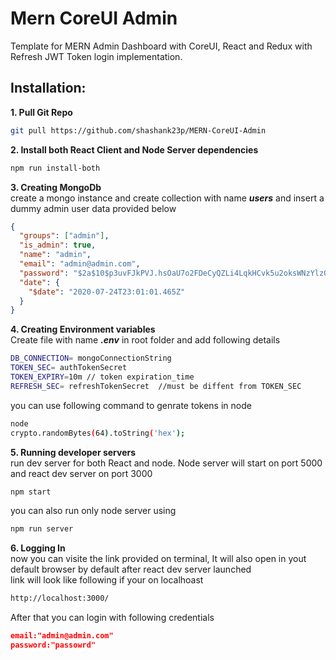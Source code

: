 # Mern CoreUI Admin

Template for MERN Admin Dashboard with CoreUI, React and Redux with Refresh JWT Token login implementation.

## Installation:

**1. Pull Git Repo**

```bash
git pull https://github.com/shashank23p/MERN-CoreUI-Admin
```

**2. Install both React Client and Node Server dependencies**

```bash
npm run install-both
```

**3. Creating MongoDb**<br>
create a mongo instance and create collection with name **_users_** and insert a dummy admin user data provided below

```json
{
  "groups": ["admin"],
  "is_admin": true,
  "name": "admin",
  "email": "admin@admin.com",
  "password": "$2a$10$p3uvFJkPVJ.hsOaU7o2FDeCyQZLi4LqkHCvk5u2oksWNzYlzOmyhy",
  "date": {
    "$date": "2020-07-24T23:01:01.465Z"
  }
}
```

**4. Creating Environment variables**<br>
Create file with name **_.env_** in root folder and add following details

```bash
DB_CONNECTION= mongoConnectionString
TOKEN_SEC= authTokenSecret
TOKEN_EXPIRY=10m // token expiration_time
REFRESH_SEC= refreshTokenSecret  //must be diffent from TOKEN_SEC
```
you can use following command to genrate tokens in node
```bash
node
crypto.randomBytes(64).toString('hex');

```
**5. Running developer servers**<br>
run dev server for both React and node. Node server will start on port 5000 and react dev server on port 3000

```bash
npm start
```

you can also run only node server using

```bash
npm run server
```

**6. Logging In**<br>
now you can visite the link provided on terminal, It will also open in yout default browser by default after react dev server launched<br>
link will look like following if your on localhoast

```bash
http://localhost:3000/
```

After that you can login with following credentials

```json
email:"admin@admin.com"
password:"passowrd"
```
